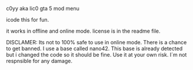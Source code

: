 c0yy aka lic0 gta 5 mod menu

icode this for fun.

it works in offline and online mode. license is in the readme file.


DISCLAMER: Its not to 100% safe to use in online mode. There is a chance to get banned. 
I use a base called nano42. This base is already detected but i changed the code so it should be fine.
Use it at your own risk. I´m not respnsible for any damage.
